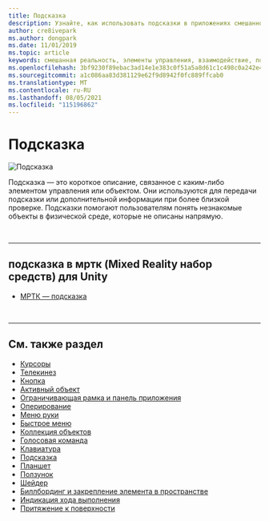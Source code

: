 ```yaml
---
title: Подсказка
description: Узнайте, как использовать подсказки в приложениях смешанной реальности, которые являются краткими описаниями, связанными с другим элементом управления или объектом.
author: cre8ivepark
ms.author: dongpark
ms.date: 11/01/2019
ms.topic: article
keywords: смешанная реальность, элементы управления, взаимодействие, пользовательский интерфейс, ux, гарнитура смешанной реальности, гарнитура windows mixed reality, гарнитура виртуальной реальности, HoloLens, подсказка, мртк, смешанная реальность набор средств
ms.openlocfilehash: 3bf9230f89ebac3ad14e1e383c0f51a5a8d61c1c498c0a242e4dffbd1488bdbf
ms.sourcegitcommit: a1c086aa83d381129e62f9d8942f0fc889ffcab0
ms.translationtype: MT
ms.contentlocale: ru-RU
ms.lasthandoff: 08/05/2021
ms.locfileid: "115196862"
---
```

# <a name="tooltip"></a>Подсказка

![Подсказка](images/UX_Hero_Tooltip.jpg)

Подсказка — это короткое описание, связанное с каким-либо элементом управления или объектом. Они используются для передачи подсказки или дополнительной информации при более близкой проверке. Подсказки помогают пользователям понять незнакомые объекты в физической среде, которые не описаны напрямую. 

<br>

---

## <a name="tooltip-in-mrtk-mixed-reality-toolkit-for-unity"></a>подсказка в мртк (Mixed Reality набор средств) для Unity

* [МРТК — подсказка](/windows/mixed-reality/mrtk-unity/features/ux-building-blocks/tooltip)

<br>

---

## <a name="see-also"></a>См. также раздел

* [Курсоры](cursors.md)
* [Телекинез](point-and-commit.md)
* [Кнопка](button.md)
* [Активный объект](interactable-object.md)
* [Ограничивающая рамка и панель приложения](app-bar-and-bounding-box.md)
* [Оперирование](direct-manipulation.md)
* [Меню руки](hand-menu.md)
* [Быстрое меню](near-menu.md)
* [Коллекция объектов](object-collection.md)
* [Голосовая команда](voice-input.md)
* [Клавиатура](keyboard.md)
* [Подсказка](tooltip.md)
* [Планшет](slate.md)
* [Ползунок](slider.md)
* [Шейдер](shader.md)
* [Биллбординг и закрепление элемента в пространстве](billboarding-and-tag-along.md)
* [Индикация хода выполнения](progress.md)
* [Притяжение к поверхности](surface-magnetism.md)